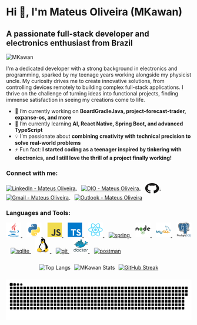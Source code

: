 # Hi 👋, I'm Mateus Oliveira (MKawan)

## A passionate full-stack developer and electronics enthusiast from Brazil

<p align="left"> <img src="https://komarev.com/ghpvc/?username=MKawan&label=Profile%20views&color=0e75b6&style=flat" alt="MKawan" /> </p>

I'm a dedicated developer with a strong background in electronics and programming, sparked by my teenage years working alongside my physicist uncle. My curiosity drives me to create innovative solutions, from controlling devices remotely to building complex full-stack applications. I thrive on the challenge of turning ideas into functional projects, finding immense satisfaction in seeing my creations come to life.

- 🔭 I’m currently working on **BoardGradleJava, project-forecast-trader, expanse-os, and more**
- 🌱 I’m currently learning **AI, React Native, Spring Boot, and advanced TypeScript**
- 💡 I’m passionate about **combining creativity with technical precision to solve real-world problems**
- ⚡ Fun fact: **I started coding as a teenager inspired by tinkering with electronics, and I still love the thrill of a project finally working!**

### Connect with me:
<p align="left">
  <!-- LinkedIn -->
  <a href="https://www.linkedin.com/in/mateus-oliveira-30855a242/" target="blank">
    <img align="center" src="https://raw.githubusercontent.com/rahuldkjain/github-profile-readme-generator/master/src/images/icons/Social/linked-in-alt.svg" alt="LinkedIn - Mateus Oliveira" height="30" width="40" />
  </a>&nbsp;&nbsp;
  
  <!-- DIO -->
  <a href="https://www.dio.me/users/mateus77kawan" target="blank">
    <img align="center" src="https://assets.dio.me/VTgUqMiPAIgvsFdSvgSnVAB5lrqnNxY_N8h8LknnQys/f:webp/q:80/w:120/L2Fzc2V0cy9kaW9tZS9sb2dvLWZ1bGwuc3Zn" alt="DIO - Mateus Oliveira" height="30" width="40" />
  </a>&nbsp;&nbsp;
  
  <!-- GitHub -->
  <a href="https://github.com/MKawan" target="blank">
    <img align="center" src="https://raw.githubusercontent.com/devicons/devicon/master/icons/github/github-original.svg" alt="GitHub - MKawan" height="30" width="40" />
  </a>&nbsp;&nbsp;

  <!-- Gmail -->
  <a href="mailto:mateusoliveira.cursos@gmail.com" target="blank">
    <img align="center" src="https://cdn.jsdelivr.net/gh/simple-icons/simple-icons/icons/gmail.svg" alt="Gmail - Mateus Oliveira" height="30" width="40" />
  </a>&nbsp;&nbsp;

  <!-- Outlook -->
  <a href="mailto:mateusoliveira.cursos@outlook.com" target="blank">
    <img align="center" src="https://cdn.jsdelivr.net/gh/simple-icons/simple-icons/icons/microsoftoutlook.svg" alt="Outlook - Mateus Oliveira" height="30" width="40" />
  </a>
</p>



### Languages and Tools:
<p align="left">
  <a href="https://www.java.com" target="_blank" rel="noreferrer">
    <img src="https://raw.githubusercontent.com/devicons/devicon/master/icons/java/java-original.svg" alt="java" width="40" height="40"/>
  </a>&nbsp;&nbsp;
  <a href="https://www.python.org" target="_blank" rel="noreferrer">
    <img src="https://raw.githubusercontent.com/devicons/devicon/master/icons/python/python-original.svg" alt="python" width="40" height="40"/>
  </a>&nbsp;&nbsp;
  <a href="https://developer.mozilla.org/en-US/docs/Web/JavaScript" target="_blank" rel="noreferrer">
    <img src="https://raw.githubusercontent.com/devicons/devicon/master/icons/javascript/javascript-original.svg" alt="javascript" width="40" height="40"/>
  </a>&nbsp;&nbsp;
  <a href="https://www.typescriptlang.org/" target="_blank" rel="noreferrer">
    <img src="https://raw.githubusercontent.com/devicons/devicon/master/icons/typescript/typescript-original.svg" alt="typescript" width="40" height="40"/>
  </a>&nbsp;&nbsp;
  <a href="https://reactnative.dev/" target="_blank" rel="noreferrer">
    <img src="https://raw.githubusercontent.com/devicons/devicon/master/icons/react/react-original.svg" alt="react" width="40" height="40"/>
  </a>&nbsp;&nbsp;
  <a href="https://spring.io/" target="_blank" rel="noreferrer">
    <img src="https://www.vectorlogo.zone/logos/springio/springio-icon.svg" alt="spring" width="40" height="40"/>
  </a>&nbsp;&nbsp;
  <a href="https://nodejs.org" target="_blank" rel="noreferrer">
    <img src="https://raw.githubusercontent.com/devicons/devicon/master/icons/nodejs/nodejs-original-wordmark.svg" alt="nodejs" width="40" height="40"/>
  </a>&nbsp;&nbsp;
  <a href="https://www.mysql.com/" target="_blank" rel="noreferrer">
    <img src="https://raw.githubusercontent.com/devicons/devicon/master/icons/mysql/mysql-original-wordmark.svg" alt="mysql" width="40" height="40"/>
  </a>&nbsp;&nbsp;
  <a href="https://www.postgresql.org" target="_blank" rel="noreferrer">
    <img src="https://raw.githubusercontent.com/devicons/devicon/master/icons/postgresql/postgresql-original-wordmark.svg" alt="postgresql" width="40" height="40"/>
  </a>&nbsp;&nbsp;
  <a href="https://www.sqlite.org/" target="_blank" rel="noreferrer">
    <img src="https://www.vectorlogo.zone/logos/sqlite/sqlite-icon.svg" alt="sqlite" width="40" height="40"/>
  </a>&nbsp;&nbsp;
  <a href="https://www.linux.org/" target="_blank" rel="noreferrer">
    <img src="https://raw.githubusercontent.com/devicons/devicon/master/icons/linux/linux-original.svg" alt="linux" width="40" height="40"/>
  </a>&nbsp;&nbsp;
  <a href="https://git-scm.com/" target="_blank" rel="noreferrer">
    <img src="https://www.vectorlogo.zone/logos/git-scm/git-scm-icon.svg" alt="git" width="40" height="40"/>
  </a>&nbsp;&nbsp;
  <a href="https://www.docker.com/" target="_blank" rel="noreferrer">
    <img src="https://raw.githubusercontent.com/devicons/devicon/master/icons/docker/docker-original-wordmark.svg" alt="docker" width="40" height="40"/>
  </a>&nbsp;&nbsp;
  <a href="https://postman.com" target="_blank" rel="noreferrer">
    <img src="https://www.vectorlogo.zone/logos/getpostman/getpostman-icon.svg" alt="postman" width="40" height="40"/>
  </a>
</p>



<div align="center" style="display:flex;align-items:center;justify-content:center;gap:10px;flex-wrap:wrap;">

  <!-- Top Langs -->
  <picture>
    <source
      srcset="https://github-readme-stats.vercel.app/api/top-langs?username=MKawan&show_icons=true&locale=en&layout=compact&theme=merko"
      media="(prefers-color-scheme: dark)"
    />
    <source
      srcset="https://github-readme-stats.vercel.app/api/top-langs?username=MKawan&show_icons=true&locale=en&layout=compact"
      media="(prefers-color-scheme: light), (prefers-color-scheme: no-preference)"
    />
    <img src="https://github-readme-stats.vercel.app/api/top-langs?username=MKawan&show_icons=true&locale=en&layout=compact" alt="Top Langs" style="height:200px;" />
  </picture>

  <!-- Stats -->
  <picture>
    <source
      srcset="https://github-readme-stats.vercel.app/api?username=MKawan&show_icons=true&locale=en&theme=merko"
      media="(prefers-color-scheme: dark)"
    />
    <source
      srcset="https://github-readme-stats.vercel.app/api?username=MKawan&show_icons=true&locale=en"
      media="(prefers-color-scheme: light), (prefers-color-scheme: no-preference)"
    />
    <img src="https://github-readme-stats.vercel.app/api?username=MKawan&show_icons=true&locale=en" alt="MKawan Stats" style="height:200px;" />
  </picture>

  <!-- Streak -->
[![GitHub Streak](https://streak-stats.demolab.com?user=MKawan&theme=merko&hide_border=true&short_numbers=true&card_height=200)](https://git.io/streak-stats)

<!DOCTYPE html>
<html lang="en">
<head>
    <meta charset="UTF-8">
    <meta name="viewport" content="width=device-width, initial-scale=1.0">
    
</head>
<body>
    <div align="center">
       <a href="#">
           <img  style="width:100%" src="https://github.com/MKawan/MKawan/blob/main/github-contribution-grid-snake.svg" alt="Cobra em Movimento">
       </a>
    </div>
</body>
</html>
</div>


